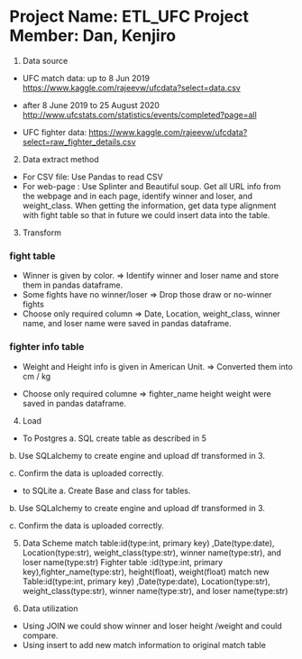 
# Project Name: ETL_UFC Project Member: Dan, Kenjiro

1. Data source

* UFC match data:
up to 8 Jun 2019
https://www.kaggle.com/rajeevw/ufcdata?select=data.csv

* after 8 June 2019 to 25 August 2020
http://www.ufcstats.com/statistics/events/completed?page=all

* UFC fighter data:
https://www.kaggle.com/rajeevw/ufcdata?select=raw_fighter_details.csv

2. Data extract method

* For CSV file: Use Pandas to read CSV
* For web-page : Use Splinter and Beautiful soup. Get all URL info from the webpage and in each page, identify winner and loser, and weight_class. When getting the information, get data type alignment with fight table so that in future we could insert data into the table. 


3. Transform

### fight table
* Winner is given by color. 
=> Identify winner and loser name and store them in pandas dataframe.
* Some fights have no winner/loser 
=> Drop those draw or no-winner fights
* Choose only required column
=> Date, Location, weight_class, winner name, and loser name were saved in pandas dataframe.

### fighter info table
* Weight and Height info is given in American Unit.
=> Converted them into cm / kg

* Choose only required columne
=> fighter_name	height	weight were saved in pandas dataframe.


4. Load

* To Postgres
a. SQL create table as described in 5

b. Use SQLalchemy to create engine and upload df transformed in 3.

c. Confirm the data is uploaded correctly.

* to SQLite
a. Create Base and class for tables.

b. Use SQLalchemy to create engine and upload df transformed in 3.

c. Confirm the data is uploaded correctly.


5. Data Scheme
match table:id(type:int, primary key) ,Date(type:date), Location(type:str), weight_class(type:str), winner name(type:str), and loser name(type:str)
Fighter table :id(type:int, primary key),fighter_name(type:str), height(float), weight(float)
match new Table:id(type:int, primary key) ,Date(type:date), Location(type:str), weight_class(type:str), winner name(type:str), and loser name(type:str)


6. Data utilization

* Using JOIN we could show winner and loser height /weight and could compare.
* Using insert to add new match information to original match table





